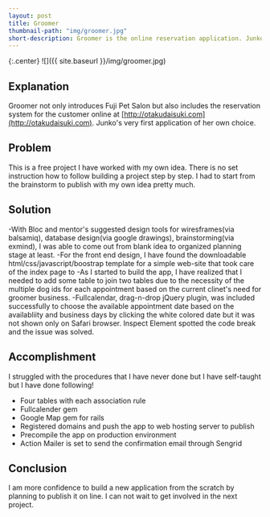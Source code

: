 ```yaml
---
layout: post
title: Groomer 
thumbnail-path: "img/groomer.jpg"
short-description: Groomer is the online reservation application. Junko's very first own project.
---
```


{:.center}
![]({{ site.baseurl }}/img/groomer.jpg)

## Explanation

Groomer not only introduces Fuji Pet Salon but also includes the reservation system for the customer online at [http://otakudaisuki.com](http://otakudaisuki.com). Junko's very first application of her own choice.


## Problem

This is a free project I have worked with my own idea. There is no set instruction how to follow building a project step by step. I had to start from the brainstorm to publish with my own idea pretty much. 

## Solution

-With Bloc and mentor's suggested design tools for wiresframes(via  balsamiq),  database design(via google drawings), brainstorming(via exmind), I was able to come out from blank idea to organized planning stage at least.
-For the front end design, I have found the downloadable html/css/javascript/boostrap template for a simple web-site that took care of the index page to 
-As I started to build the app, I have realized that I needed to add some table to join two tables due to the necessity of the multiple dog ids for each appointment based on the current clinet's need for groomer business.
-Fullcalendar, drag-n-drop jQuery plugin, was included successfully to choose the available appointment date based on the availabliity and business days by clicking the white colored date but it was not shown only on Safari browser. Inspect Element spotted the code break and the issue was solved.


## Accomplishment
I struggled with the procedures that I have never done but I have self-taught but I have done following!

* Four tables with each association rule
* Fullcalender gem
* Google Map gem for rails
* Registered domains and push the app to web hosting server to publish
* Precompile the app on production environment
* Action Mailer is set to send the confirmation email through Sengrid



## Conclusion

I am more confidence to build a new application from the scratch by planning to publish it on line. I can not wait to get involved in the next project.

<script>
  (function(i,s,o,g,r,a,m){i['GoogleAnalyticsObject']=r;i[r]=i[r]||function(){
  (i[r].q=i[r].q||[]).push(arguments)},i[r].l=1*new Date();a=s.createElement(o),
  m=s.getElementsByTagName(o)[0];a.async=1;a.src=g;m.parentNode.insertBefore(a,m)
  })(window,document,'script','//www.google-analytics.com/analytics.js','ga');

  ga('create', 'UA-69982922-1', 'auto');
  ga('send', 'pageview');

</script>